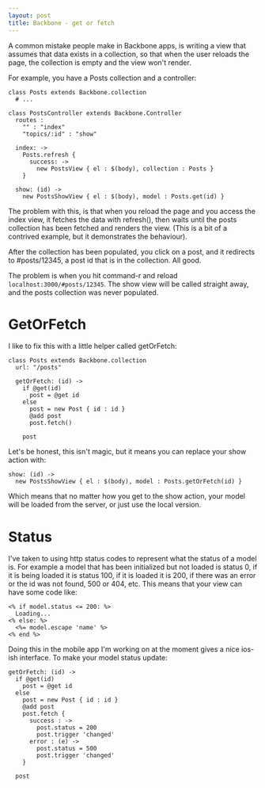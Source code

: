 ```yaml
---
layout: post
title: Backbone - get or fetch
---
```


A common mistake people make in Backbone apps, is writing a view that assumes that data exists in a collection, so that when the user reloads the page, the collection is empty and the view won't render.

For example, you have a Posts collection and a controller:

    class Posts extends Backbone.collection
      # ...
      
    class PostsController extends Backbone.Controller
      routes :
        "" : "index"
        "topics/:id" : "show"

      index: ->
        Posts.refresh {
          success: ->
            new PostsView { el : $(body), collection : Posts }
        }

      show: (id) ->
        new PostsShowView { el : $(body), model : Posts.get(id) }

The problem with this, is that when you reload the page and you access the index view, it fetches the data with refresh(), then waits until the posts collection has been fetched and renders the view. (This is a bit of a contrived example, but it demonstrates the behaviour).

After the collection has been populated, you click on a post, and it redirects to #posts/12345, a post id that is in the collection. All good.

The problem is when you hit command-r and reload `localhost:3000/#posts/12345`. The show view will be called straight away, and the posts collection was never populated.

# GetOrFetch

I like to fix this with a little helper called getOrFetch:

    class Posts extends Backbone.collection
      url: "/posts"
        
      getOrFetch: (id) ->
        if @get(id)
          post = @get id
        else
          post = new Post { id : id }
          @add post
          post.fetch()

        post
        
Let's be honest, this isn't magic, but it means you can replace your show action with:

    show: (id) ->
      new PostsShowView { el : $(body), model : Posts.getOrFetch(id) }

Which means that no matter how you get to the show action, your model will be loaded from the server, or just use the local version.

# Status

I've taken to using http status codes to represent what the status of a model is. For example a model that has been initialized but not loaded is status 0, if it is being loaded it is status 100, if it is loaded it is 200, if there was an error or the id was not found, 500 or 404, etc. This means that your view can have some code like:

    <% if model.status <= 200: %>
      Loading...
    <% else: %>
      <%= model.escape 'name' %>
    <% end %>
    
Doing this in the mobile app I'm working on at the moment gives a nice ios-ish interface. To make your model status update:

    getOrFetch: (id) ->
      if @get(id)
        post = @get id
      else
        post = new Post { id : id }
        @add post
        post.fetch {
          success : ->
            post.status = 200
            post.trigger 'changed'
          error : (e) ->
            post.status = 500
            post.trigger 'changed'
        }

      post
    
